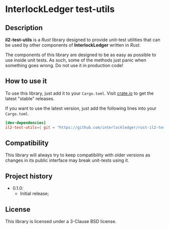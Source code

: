 # InterlockLedger test-utils

## Description

**il2-test-utils** is a *Rust* library designed to provide unit-test utilities
that can be used by other components of **InterlockLedger** written in *Rust*.

The components of this library are designed to be as easy as possible to use inside
unit tests. As such, some of the methods just panic when something goes wrong. Do
not use it in production code!

## How to use it

To use this library, just add it to your `Cargo.toml`. Visit [crate.io](https://crates.io/)
to get the latest "stable" releases.

If you want to use the latest version, just add the following lines into your `Cargo.toml`.

```toml
[dev-dependencies]
il2-test-utils={ git = "https://github.com/interlockledger/rust-il2-test-utils.git" }
```

## Compatibility

This library will always try to keep compatibility with older versions as changes
in its public interface may break unit-tests using it.

## Project history

- 0.1.0:
    - Initial release;

## License

This library is licensed under a 3-Clause BSD license.
